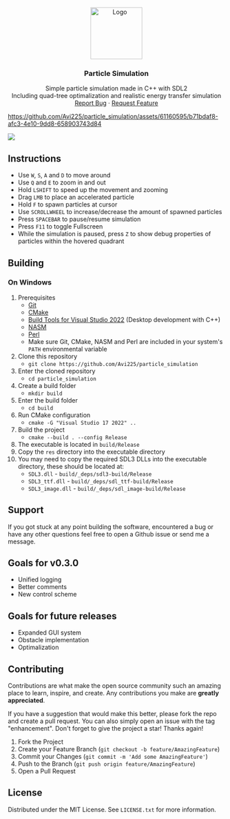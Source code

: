 
<a name="readme-top"></a>

<!-- PROJECT LOGO -->
<br />
<div align="center">
  <a href="https://github.com/Avi225/particle_simulation">
    <img src="https://github.com/Avi225/particle_simulation/assets/61160595/9f35a634-993e-45a4-aabc-5e76d5e28e22" alt="Logo" width="120" height="120">
  </a>

<h3 align="center">Particle Simulation</h3>

  <p align="center">
    Simple particle simulation made in C++ with SDL2
    <br>
    Including quad-tree optimalization and realistic energy transfer simulation
    <br>
    <a href="https://github.com/Avi225/particle_simulation/issues">Report Bug</a>
    ·
    <a href="https://github.com/Avi225/particle_simulation/issues">Request Feature</a>
  </p>
</div>

https://github.com/Avi225/particle_simulation/assets/61160595/b71bdaf8-afc3-4e10-9dd8-658903743d84

![](https://github.com/Avi225/particle_simulation/assets/61160595/7cb5c6e1-0f7c-4e8b-9080-6c7dc623160e)

## Instructions
- Use `W`, `S`, `A` and `D` to move around
- Use `Q` and `E` to zoom in and out
- Hold `LSHIFT` to speed up the movement and zooming
- Drag `LMB` to place an accelerated particle
- Hold `F` to spawn particles at cursor
- Use `SCROLLWHEEL` to increase/decrease the amount of spawned particles
- Press `SPACEBAR` to pause/resume simulation
- Press `F11` to toggle Fullscreen
- While the simulation is paused, press `Z` to show debug properties of particles within the hovered quadrant



## Building
### On Windows
 1. Prerequisites
	 - [Git](https://git-scm.com/downloads/win)
	 - [CMake](https://cmake.org/download/)
	 - [Build Tools for Visual Studio 2022](https://visualstudio.microsoft.com/downloads/#build-tools-for-visual-studio-2022) (Desktop development with C++)
	 - [NASM](https://www.nasm.us/pub/nasm/stable/)
	 - [Perl](https://strawberryperl.com/)
	 - Make sure Git, CMake, NASM and Perl are included in your system's `PATH` environmental variable
 3. Clone this repository 
	 - `git clone https://github.com/Avi225/particle_simulation`
 4. Enter the cloned repository
	 - `cd particle_simulation`
 5. Create a build folder
	 - `mkdir build`
 6. Enter the build folder
	-  `cd build`
 7. Run CMake configuration
	 - `cmake -G "Visual Studio 17 2022" ..`
 8. Build the project
	 - `cmake --build . --config Release`
 9. The executable is located in `build/Release`
 10. Copy the `res` directory into the executable directory
 11. You may need to copy the required SDL3 DLLs into the executable directory, these should be located at:
	 - `SDL3.dll` - `build/_deps/sdl3-build/Release`
	 - `SDL3_ttf.dll` - `build/_deps/sdl_ttf-build/Release`
	 - `SDL3_image.dll` - `build/_deps/sdl_image-build/Release`

## Support
If you got stuck at any point building the software, encountered a bug or have any other questions feel free to open a Github issue or send me a message.


## Goals for v0.3.0

- Unified logging
- Better comments
- New control scheme

## Goals for future releases

- Expanded GUI system
- Obstacle implementation
- Optimalization

<!-- CONTRIBUTING -->
## Contributing

Contributions are what make the open source community such an amazing place to learn, inspire, and create. Any contributions you make are **greatly appreciated**.

If you have a suggestion that would make this better, please fork the repo and create a pull request. You can also simply open an issue with the tag "enhancement".
Don't forget to give the project a star! Thanks again!

1. Fork the Project
2. Create your Feature Branch (`git checkout -b feature/AmazingFeature`)
3. Commit your Changes (`git commit -m 'Add some AmazingFeature'`)
4. Push to the Branch (`git push origin feature/AmazingFeature`)
5. Open a Pull Request


<!-- LICENSE -->
## License

Distributed under the MIT License. See `LICENSE.txt` for more information.

[forks-shield]: https://img.shields.io/github/forks/github_username/repo_name.svg?style=for-the-badge
[forks-url]: https://github.com/Avi225/particle_simulation/forks
[stars-shield]: https://img.shields.io/github/stars/github_username/repo_name.svg?style=for-the-badge
[stars-url]: https://github.com/Avi225/particle_simulation/stargazers
[issues-shield]: https://img.shields.io/github/issues/github_username/repo_name.svg?style=for-the-badge
[issues-url]: https://github.com/Avi225/particle_simulation/issues
[license-shield]: https://img.shields.io/github/license/github_username/repo_name.svg?style=for-the-badge
[license-url]: https://github.com/Avi225/particle_simulation/blob/main/LICENSE
